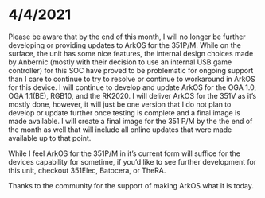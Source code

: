 # 4/4/2021
Please be aware that by the end of this month, I will no longer be further developing or providing updates to ArkOS for the 351P/M.  While on the surface, the unit has some nice features, the internal design choices made by Anbernic (mostly with their decision to use an internal USB game controller) for this SOC have proved to be problematic for ongoing support than I care to continue to try to resolve or continue to workaround in ArkOS for this device.  I will continue to develop and update ArkOS for the OGA 1.0, OGA 1.1(BE), RGB10, and the RK2020.  I will deliver ArkOS for the 351V as it’s mostly done, however, it will just be one version that I do not plan to develop or update further once testing is complete and a final image is made available.  I will create a final image for the 351 P/M by the the end of the month as well that will include all online updates that were made available up to that point.

While I feel ArkOS for the 351P/M in it’s current form will suffice for the devices capability for sometime, if you’d like to see further development for this unit, checkout 351Elec, Batocera, or TheRA.

Thanks to the community for the support of making ArkOS what it is today.  